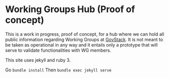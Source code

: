 # Working Groups Hub (Proof of concept)

This is a work in progress, proof of concept, for a hub where we can hold all public information regarding Working Groups at [GovStack](http://govstack.global). It is not meant to be taken as operational in any way and it entails only a prototype that will serve to validate functionalities with WG members.

This site uses jekyll and ruby 3. 

Go `bundle install`
Then `bundle exec jekyll serve`